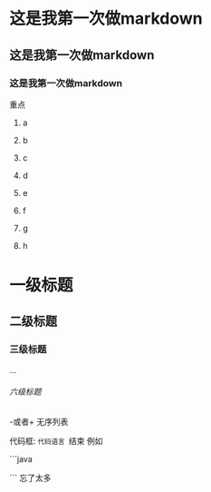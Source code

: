 # 这是我第一次做markdown
## 这是我第一次做markdown 
### 这是我第一次做markdown
 

重点

1. a


2. b
3. c
4. d
5. e
6. f
7. g
8. h
# 一级标题
## 二级标题
### 三级标题
...
###### 六级标题

-或者+ 无序列表


代码框: ```代码语言 ```结束
例如

​```java

​```
  忘了太多